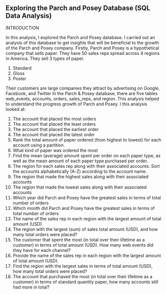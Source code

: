 ## Exploring the Parch and Posey Database (SQL Data Analysis)


INTRODUCTION

In this analysis, I explored the Parch and Posey database. I carried out an analysis of this database to get insights that will be beneficial to the growth of the Parch and Posey company. 
Firstly, Parch and Posey is a hypothetical company that sells paper. They have 50 sales reps spread across 4 regions in America. They sell 3 types of paper.
1.	Standard
2.	Gloss
3.	Poster

   
Their customers are large companies they attract by advertising on Google, Facebook, and Twitter
In the Parch & Posey database, there are five tables web_events, accounts, orders, sales_reps, and region.
This analysis helped to understand the progress growth of Parch and Posey. I this analysis looked at:
1.	The account that placed the most orders
2.	The account that placed the least orders
3.	The account that placed the earliest order
4.	The account that placed the latest order
5.	Rank the total amount of paper ordered (from highest to lowest) for each account using a partition.
6.	What kind of paper was ordered the most
7.	Find the mean (average) amount spent per order on each paper type, as well  as the mean amount of each paper type purchased per order.
9.	The region for each sales rep along with their associated accounts. Sort the accounts alphabetically (A-Z) according to the account name.
10.	The region that made the highest sales along with their associated accounts
11.	The region that made the lowest sales along with their associated accounts
12.	Which year did Parch and Posey have the greatest sales in terms of total number of orders
13.	Which month did Parch and Posey have the greatest sales in terms of total number of orders
14.	The name of the sales rep in each region with the largest amount of total amount (USD)
15.	The region with the largest (sum) of sales total amount (USD), and how many total orders were placed?
16.	The customer that spent the most (in total over their lifetime as a customer) in terms of total amount (USD). How many web events did they have for each channel?
17.	Provide the name of the sales rep in each region with the largest amount of total amount (USD).
18.	Find the region with the largest sales in terms of total amount (USD), how many total orders were placed?
19.	The account that purchased the most (in total over their lifetime as a customer) in terms of standard quantity paper, how many accounts still had more in total?
